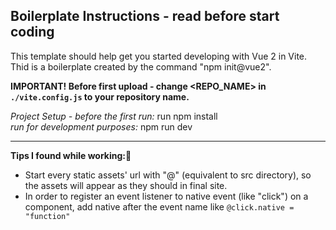## Boilerplate Instructions - read before start coding
This template should help get you started developing with Vue 2 in Vite.  
Thid is a boilerplate created by the command "npm init@vue2".

**IMPORTANT! Before first upload - change <REPO_NAME> in `./vite.config.js` to your repository name.**  

*Project Setup - before the first run:* run npm install  
*run for development purposes:* npm run dev

***

**Tips I found while working:🤩**
- Start every static assets' url with "@" (equivalent to src directory), so the assets will appear as they should in final site.  
- In order to register an event listener to native event (like "click") on a component, add native after the event name like `@click.native = "function"`
